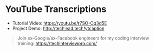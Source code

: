 # YouTube Transcriptions

* Tutorial Video: https://youtu.be/r7SO-Oq3d5E
* Project Demo: http://techlead.tech/ytcaption

> Join ex-Google/ex-Facebook engineers for my coding interview training: https://techinterviewpro.com/

